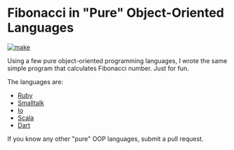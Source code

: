 # Fibonacci in "Pure" Object-Oriented Languages

[![make](https://github.com/yegor256/purity/actions/workflows/make.yml/badge.svg)](https://github.com/yegor256/purity/actions/workflows/make.yml)

Using a few pure object-oriented programming languages,
I wrote the same simple program that calculates Fibonacci
number. Just for fun.

The languages are:

* [Ruby](/ruby)
* [Smalltalk](/smalltalk)
* [Io](/io)
* [Scala](/scala)
* [Dart](/dart)

If you know any other "pure" OOP languages, submit a pull request.

